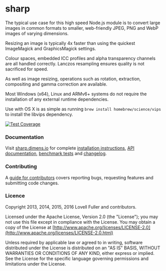 # sharp

The typical use case for this high speed Node.js module
is to convert large images in common formats to
smaller, web-friendly JPEG, PNG and WebP images of varying dimensions.

Resizing an image is typically 4x faster than using the
quickest ImageMagick and GraphicsMagick settings.

Colour spaces, embedded ICC profiles and alpha transparency channels are all handled correctly.
Lanczos resampling ensures quality is not sacrificed for speed.

As well as image resizing, operations such as
rotation, extraction, compositing and gamma correction are available.

Most Windows (x64), Linux and ARMv6+ systems do not require
the installation of any external runtime dependencies.

Use with OS X is as simple as running `brew install homebrew/science/vips`
to install the libvips dependency.

[![Test Coverage](https://coveralls.io/repos/lovell/sharp/badge.png?branch=master)](https://coveralls.io/r/lovell/sharp?branch=master)

### Documentation

Visit [sharp.dimens.io](http://sharp.dimens.io/) for complete
[installation instructions](http://sharp.dimens.io/page/install),
[API documentation](http://sharp.dimens.io/page/api),
[benchmark tests](http://sharp.dimens.io/page/performance) and
[changelog](http://sharp.dimens.io/page/changelog).

### Contributing

A [guide for contributors](https://github.com/lovell/sharp/blob/master/CONTRIBUTING.md)
covers reporting bugs, requesting features and submitting code changes.

### Licence

Copyright 2013, 2014, 2015, 2016 Lovell Fuller and contributors.

Licensed under the Apache License, Version 2.0 (the "License");
you may not use this file except in compliance with the License.
You may obtain a copy of the License at
[http://www.apache.org/licenses/LICENSE-2.0](http://www.apache.org/licenses/LICENSE-2.0.html)

Unless required by applicable law or agreed to in writing, software
distributed under the License is distributed on an "AS IS" BASIS,
WITHOUT WARRANTIES OR CONDITIONS OF ANY KIND, either express or implied.
See the License for the specific language governing permissions and
limitations under the License.
